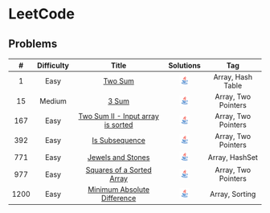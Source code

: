 # LeetCode

## Problems
|  #   | Difficulty |                                                Title                                                 |                                         Solutions                                          |         Tag         |
|:----:|:----------:|:----------------------------------------------------------------------------------------------------:|:------------------------------------------------------------------------------------------:|:-------------------:|
|  1   |    Easy    |                           [Two Sum](https://leetcode.com/problems/two-sum)                           |             [<img height=20 src="icons/java.svg">](solutions/0001-two-sum.md)              |  Array, Hash Table  |
|  15  |   Medium   |                             [3 Sum](https://leetcode.com/problems/3sum)                              |               [<img height=20 src="icons/java.svg">](solutions/0015-3sum.md)               | Array, Two Pointers |
| 167  |    Easy    | [Two Sum II - Input array is sorted](https://leetcode.com/problems/two-sum-ii-input-array-is-sorted) | [<img height=20 src="icons/java.svg">](solutions/0167-two-sum-ii-input-array-is-sorted.md) | Array, Two Pointers |
| 392  |    Easy    |                    [Is Subsequence](https://leetcode.com/problems/is-subsequence)                    |          [<img height=20 src="icons/java.svg">](solutions/0392-is-subsequence.md)          | Array, Two Pointers |
| 771  |    Easy    |                 [Jewels and Stones](https://leetcode.com/problems/jewels-and-stones)                 |        [<img height=20 src="icons/java.svg">](solutions/0771-jewels-and-stones.md)         |   Array, HashSet    |
| 977  |    Easy    |         [Squares of a Sorted Array](https://leetcode.com/problems/squares-of-a-sorted-array)         |    [<img height=20 src="icons/java.svg">](solutions/0977-squares-of-a-sorted-array.md)     | Array, Two Pointers |
| 1200 |    Easy    |      [Minimum Absolute Difference](https://leetcode.com/problems/minimum-absolute-difference/)       |   [<img height=20 src="icons/java.svg">](solutions/1200-minimum-absolute-difference.md)    |   Array, Sorting    |